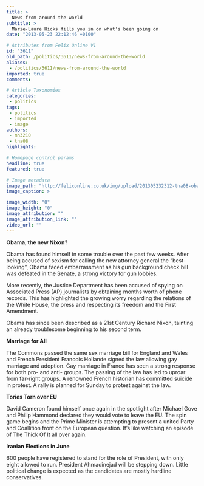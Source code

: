 ```yaml
---
title: >
  News from around the world
subtitle: >
  Marie-Laure Hicks fills you in on what's been going on
date: "2013-05-23 22:12:46 +0100"

# Attributes from Felix Online V1
id: "3611"
old_path: /politics/3611/news-from-around-the-world
aliases:
 - /politics/3611/news-from-around-the-world
imported: true
comments:

# Article Taxonomies
categories:
 - politics
tags:
 - politics
 - imported
 - image
authors:
 - mh3210
 - tna08
highlights:

# Homepage control params
headline: true
featured: true

# Image metadata
image_path: "http://felixonline.co.uk/img/upload/201305232312-tna08-obama-huffington-post.jpg"
image_caption: >

image_width: "0"
image_height: "0"
image_attribution: ""
image_attribution_link: ""
video_url: ""
---
```


__Obama, the new Nixon?__

Obama has found himself in some trouble over the past few weeks. After being accused of sexism for calling the new attorney general the “best-looking”, Obama faced embarrassment as his gun background check bill was defeated in the Senate, a strong victory for gun lobbies.

More recently, the Justice Department has been accused of spying on Associated Press (AP) journalists by obtaining months worth of phone records. This has highlighted the growing worry regarding the relations of the White House, the press and respecting its freedom and the First Amendment.

Obama has since been described as a 21st Century Richard Nixon, tainting an already troublesome beginning to his second term.

__Marriage for All__

The Commons passed the same sex marriage bill for England and Wales and French President Francois Hollande signed the law allowing gay marriage and adoption. Gay marriage in France has seen a strong response for both pro- and anti- groups. The passing of the law has led to uproar from far-right groups. A renowned French historian has committed suicide in protest. A rally is planned for Sunday to protest against the law.

__Tories Torn over EU__

David Cameron found himself once again in the spotlight after Michael Gove and Philip Hammond declared they would vote to leave the EU. The spin game begins and the Prime Minister is attempting to present a united Party and Coallition front on the European question. It’s like watching an episode of The Thick Of It all over again.

__Iranian Elections in June__

600 people have registered to stand for the role of President, with only eight allowed to run. President Ahmadinejad will be stepping down. Little political change is expected as the candidates are mostly hardline conservatives.

